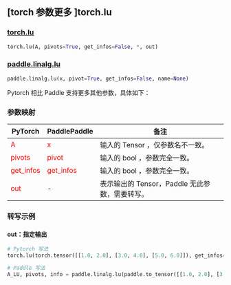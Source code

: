 ## [torch 参数更多 ]torch.lu

### [torch.lu](https://pytorch.org/docs/stable/generated/torch.lu.html?highlight=lu#torch.lu)

```python
torch.lu(A, pivots=True, get_infos=False, *, out)
```

### [paddle.linalg.lu](https://www.paddlepaddle.org.cn/documentation/docs/zh/api/paddle/linalg/lu_cn.html)

```python
paddle.linalg.lu(x, pivot=True, get_infos=False, name=None)
```

Pytorch 相比 Paddle 支持更多其他参数，具体如下：

### 参数映射
| PyTorch       | PaddlePaddle | 备注                                                   |
| ------------- | ------------ | ------------------------------------------------------ |
| <font color='red'> A </font>         | <font color='red'> x </font>            | 输入的 Tensor ，仅参数名不一致。                                     |
| <font color='red'> pivots </font>    | <font color='red'> pivot </font>        | 输入的 bool ，参数完全一致。                                     |
| <font color='red'> get_infos </font> | <font color='red'> get_infos </font>    | 输入的 bool ，参数完全一致。                                     |
| <font color='red'> out </font>       | -                                       | 表示输出的 Tensor，Paddle 无此参数，需要转写。             |

### 转写示例

#### out：指定输出
```python
# Pytorch 写法
torch.lu(torch.tensor([[1.0, 2.0], [3.0, 4.0], [5.0, 6.0]]), get_infos=True, out=(A_LU, pivots, info))

# Paddle 写法
A_LU, pivots, info = paddle.linalg.lu(paddle.to_tensor([[1.0, 2.0], [3.0, 4.0], [5.0, 6.0]]), get_infos=True)
```
